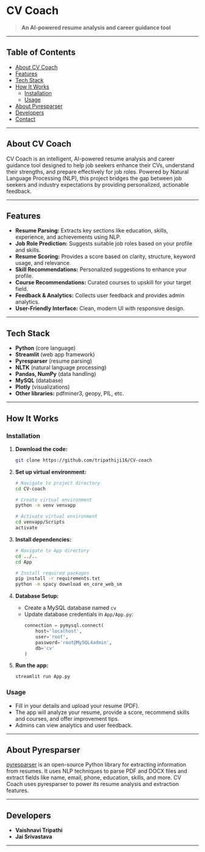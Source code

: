 # CV Coach

> **An AI-powered resume analysis and career guidance tool**

---

## Table of Contents
- [About CV Coach](#about-cv-coach)
- [Features](#features)
- [Tech Stack](#tech-stack)
- [How It Works](#how-it-works)
  - [Installation](#installation)
  - [Usage](#usage)
- [About Pyresparser](#about-pyresparser)
- [Developers](#developers)
- [Contact](#contact)

---

## About CV Coach
CV Coach is an intelligent, AI-powered resume analysis and career guidance tool designed to help job seekers enhance their CVs, understand their strengths, and prepare effectively for job roles. Powered by Natural Language Processing (NLP), this project bridges the gap between job seekers and industry expectations by providing personalized, actionable feedback.

---

## Features
- **Resume Parsing:** Extracts key sections like education, skills, experience, and achievements using NLP.
- **Job Role Prediction:** Suggests suitable job roles based on your profile and skills.
- **Resume Scoring:** Provides a score based on clarity, structure, keyword usage, and relevance.
- **Skill Recommendations:** Personalized suggestions to enhance your profile.
- **Course Recommendations:** Curated courses to upskill for your target field.
- **Feedback & Analytics:** Collects user feedback and provides admin analytics.
- **User-Friendly Interface:** Clean, modern UI with responsive design.

---

## Tech Stack
- **Python** (core language)
- **Streamlit** (web app framework)
- **Pyresparser** (resume parsing)
- **NLTK** (natural language processing)
- **Pandas, NumPy** (data handling)
- **MySQL** (database)
- **Plotly** (visualizations)
- **Other libraries:** pdfminer3, geopy, PIL, etc.

---

## How It Works
### Installation
1. **Download the code:**
   ```bash
   git clone https://github.com/tripathiji16/CV-coach
   ```

2. **Set up virtual environment:**
   ```bash
   # Navigate to project directory
   cd CV-coach
   
   # Create virtual environment
   python -m venv venvapp
   
   # Activate virtual environment
   cd venvapp/Scripts
   activate
   ```

3. **Install dependencies:**
   ```bash
   # Navigate to App directory
   cd ../..
   cd App
   
   # Install required packages
   pip install -r requirements.txt
   python -m spacy download en_core_web_sm
   ```

4. **Database Setup:**
   - Create a MySQL database named `cv`
   - Update database credentials in `App/App.py`:
     ```python
     connection = pymysql.connect(
         host='localhost',
         user='root',
         password='root@MySQL4admin',
         db='cv'
     )
     ```

5. **Run the app:**
   ```bash
   streamlit run App.py
   ```

### Usage
- Fill in your details and upload your resume (PDF).
- The app will analyze your resume, provide a score, recommend skills and courses, and offer improvement tips.
- Admins can view analytics and user feedback.

---

## About Pyresparser
[pyresparser](https://github.com/OmkarPathak/pyresparser) is an open-source Python library for extracting information from resumes. It uses NLP techniques to parse PDF and DOCX files and extract fields like name, email, phone, education, skills, and more. CV Coach uses pyresparser to power its resume analysis and extraction features.

---

## Developers
- **Vaishnavi Tripathi**
- **Jai Srivastava**

---

